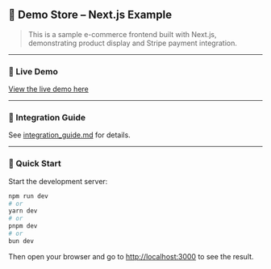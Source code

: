 ## 🛒 Demo Store – Next.js Example

>This is a sample e-commerce frontend built with Next.js, demonstrating product display and Stripe payment integration.

---

### 🚀 Live Demo

[View the live demo here](https://demo-store.wecella.workers.dev/)

---

### 📄 Integration Guide

See [integration_guide.md](./integration_guide.md) for details.

---

### 🏁 Quick Start

Start the development server:

```bash
npm run dev
# or
yarn dev
# or
pnpm dev
# or
bun dev
```

Then open your browser and go to [http://localhost:3000](http://localhost:3000) to see the result.
